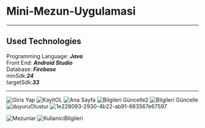 # Mini-Mezun-Uygulamasi



 
 <hr>
<h2> Used Technologies </h2>
Programming Language: <em><strong>Java</strong></em> <br>
Front End: <em><strong>Android Studio</strong></em> <br>
Database: <em><strong>Firebase</strong></em> <br>
minSdk:<em><strong>24</strong></em> <br>
targetSdk:<em><strong>33</strong></em> <br>
    
         

<hr>

![Giris Yap](https://user-images.githubusercontent.com/119736588/236699685-fa68c149-2d64-469c-a3e5-beff26aed872.jpg)
![KayitOL](https://user-images.githubusercontent.com/119736588/236699690-9e0d1d52-5e84-4df5-8155-9325f161f35e.jpg)
![Ana Sayfa](https://user-images.githubusercontent.com/119736588/236699693-df63d79f-bb16-4ec8-8038-e45813f8e343.jpg)
![Bilgileri Güncelle2](https://user-images.githubusercontent.com/119736588/236699702-37633a55-f0d9-435b-b03d-7d7bc471c157.jpg)
![Bilgileri Güncelle](https://user-images.githubusercontent.com/119736588/236699706-41f58d78-5df8-4b47-b9d9-69b4508ec8f6.jpg)
![duyuruOlustur](https://user-images.githubusercontent.com/119736588/236699714-6ef83a64-049e-49a5-8e81-ca1dcb84fc75.jpg)
![1e228093-2930-4b22-ab91-663567e67597](https://user-images.githubusercontent.com/119736588/236699807-2eac9024-6110-439a-aa3e-6b7b14d8dc9d.jpg)

![Mezunlar](https://user-images.githubusercontent.com/119736588/236699722-84211029-edc0-4012-be47-7cca3b99053c.jpg)
![KullaniciBilgileri](https://user-images.githubusercontent.com/119736588/236699728-de5b2a18-c3dd-43bc-b74c-5ca8ba432c0f.jpg)



